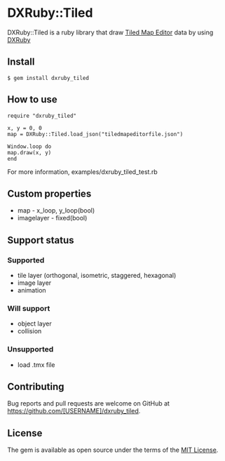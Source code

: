 # DXRuby::Tiled

DXRuby::Tiled is a ruby library that draw [Tiled Map Editor](http://www.mapeditor.org/) data by using [DXRuby](http://dxruby.osdn.jp/)


## Install

    $ gem install dxruby_tiled

	
## How to use

    require "dxruby_tiled"
    
    x, y = 0, 0
    map = DXRuby::Tiled.load_json("tiledmapeditorfile.json")
    
    Window.loop do
    map.draw(x, y)
    end

For more information, examples/dxruby_tiled_test.rb


## Custom properties

- map - x_loop, y_loop(bool)
- imagelayer - fixed(bool)

## Support status

### Supported

- tile layer (orthogonal, isometric, staggered, hexagonal)
- image layer
- animation

### Will support

- object layer
- collision

### Unsupported

- load .tmx file


## Contributing

Bug reports and pull requests are welcome on GitHub at https://github.com/[USERNAME]/dxruby_tiled.


## License

The gem is available as open source under the terms of the [MIT License](http://opensource.org/licenses/MIT).

